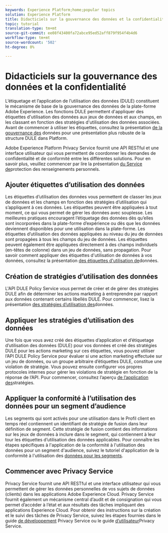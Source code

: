 ```yaml
---
keywords: Experience Platform;home;popular topics
solution: Experience Platform
title: Didacticiels sur la gouvernance des données et la confidentialité
topic: tutorial
translation-type: tm+mt
source-git-commit: ee08f43400fa72abce95ed52aff879f954f4b4d6
workflow-type: tm+mt
source-wordcount: '502'
ht-degree: 0%

---
```



# Didacticiels sur la gouvernance des données et la confidentialité

L’étiquetage et l’application de l’utilisation des données (DULE) constituent le mécanisme de base de la gouvernance des données de la plate-forme Adobe Experience. Les fonctions DULE permettent d&#39;appliquer des étiquettes d&#39;utilisation des données aux jeux de données et aux champs, en les classant en fonction des stratégies d&#39;utilisation des données associées. Avant de commencer à utiliser les étiquettes, consultez la présentation [de la gouvernance des](../data-governance/home.md) données pour une présentation plus robuste de la structure DULE dans Platform.

Adobe Experience Platform Privacy Service fournit une API RESTful et une interface utilisateur qui vous permettent de coordonner les demandes de confidentialité et de conformité entre les différentes solutions. Pour en savoir plus, veuillez commencer par lire la présentation [du Service de](../privacy-service/home.md)protection des renseignements personnels.

## Ajouter étiquettes d’utilisation des données

Les étiquettes d’utilisation des données vous permettent de classer les jeux de données et les champs en fonction des stratégies d’utilisation qui s’appliquent à ces données. Les étiquettes peuvent être appliquées à tout moment, ce qui vous permet de gérer les données avec souplesse. Les meilleures pratiques encouragent l’étiquetage des données dès qu’elles sont incorporées dans la plate-forme d’expérience ou dès que les données deviennent disponibles pour une utilisation dans la plate-forme. Les étiquettes d’utilisation des données appliquées au niveau du jeu de données sont propagées à tous les champs du jeu de données. Les étiquettes peuvent également être appliquées directement à des champs individuels (en-têtes de colonne) dans un jeu de données, sans propagation. Pour savoir comment appliquer des étiquettes d&#39;utilisation de données à vos données, consultez la présentation [des étiquettes d&#39;utilisation de](../data-governance/labels/overview.md)données.

## Création de stratégies d’utilisation des données

L&#39;API DULE Policy Service vous permet de créer et de gérer des stratégies DULE afin de déterminer les actions marketing à entreprendre par rapport aux données contenant certains libellés DULE. Pour commencer, lisez la présentation [des stratégies d’utilisation des](../data-governance/policies/overview.md)données.

## Appliquer les stratégies d’utilisation des données

Une fois que vous avez créé des étiquettes d’application et d’étiquetage d’utilisation des données (DULE) pour vos données et créé des stratégies DULE pour les actions marketing sur ces étiquettes, vous pouvez utiliser l’API DULE Policy Service pour évaluer si une action marketing effectuée sur un jeu de données, ou un groupe arbitraire d’étiquettes DULE, constitue une violation de stratégie. Vous pouvez ensuite configurer vos propres protocoles internes pour gérer les violations de stratégie en fonction de la réponse de l’API. Pour commencer, consultez l’aperçu [de l’application des](../data-governance/enforcement/overview.md)stratégies.

## Appliquer la conformité à l’utilisation des données pour un segment d’audience

Les segments qui sont activés pour une utilisation dans le Profil client en temps réel contiennent un identifiant de stratégie de fusion dans leur définition de segment. Cette stratégie de fusion contient des informations sur les jeux de données à inclure dans le segment, qui contiennent à leur tour les étiquettes d’utilisation des données applicables. Pour connaître les étapes spécifiques à l&#39;application de la conformité à l&#39;utilisation des données pour un segment d&#39;audience, suivez le tutoriel d&#39;application de la conformité à l&#39;utilisation des [données pour les segments](../segmentation/tutorials/governance.md).

## Commencer avec Privacy Service

Privacy Service fournit une API RESTful et une interface utilisateur qui vous permettent de gérer les données personnelles de vos sujets de données (clients) dans les applications Adobe Experience Cloud. Privacy Service fournit également un mécanisme central d’audit et de consignation qui vous permet d’accéder à l’état et aux résultats des tâches impliquant des applications Experience Cloud. Pour obtenir des instructions sur la création et le suivi des tâches de Privacy Service, suivez les étapes fournies dans le guide [de développement](../privacy-service/api/getting-started.md) Privacy Service ou le guide [d’utilisateur](../privacy-service/ui/overview.md)Privacy Service.